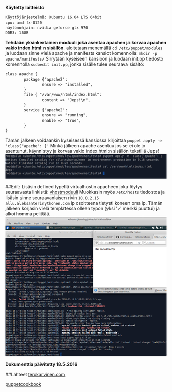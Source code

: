 **Käytetty laitteisto**
``` 
Käyttöjärjestelmä: Xubuntu 16.04 LTS 64bit
cpu: amd fx-8120
näytönohjain: nvidia geforce gtx 970
DDR3: 16GB
```


**Tehdään yksinkertainen moduuli joka asentaa apachen ja
korvaa apachen vakio index.html:n sisällön**.
aloitetaan menemällä `cd /etc/puppet/modules` ja luodaan sinne vielä
apache ja manifests kansiot komennolla:
`mkdir -p apache/manifests/`
Sirrytään kyseiseen kansioon ja luodaan init.pp tiedosto
komennolla `sudoedit init.pp`, jonka sisälle tulee seuraava
sisältö:
```
class apache {
        package {"apache2":
                ensure => "installed",
        }
        file { "/var/www/html/index.html":
                content => "Jeps!\n",
        }
        service {"apache2":
                ensure => "running",
                enable => "true",
        }
}
```
Tämän jälkeen voidaankin kyseisessä kansiossa kirjoittaa
`puppet apply -e 'class{"apache": }'`
Minkä jälkeen apache asentuu jos se ei ole jo asentunut, käynnistyy ja korvaa
vakio index.html:n sisällön tekstillä Jeps!
![ScreenShot](/images/apassiPuppet.png)

##Edit:
Lisäsin defined typellä virtualhostin apacheen joka löytyy seuraavasta linkistä: [vhostmoduuli](https://github.com/AleksanteriRytkonen/learning_puppet/tree/master/modules/apache)
Muokkasin myös `/etc/hosts` tiedostoa ja lisäsin sinne seuraavanlaisen rivin
`10.0.2.15      allu.aleksanterirytkonen.com` ip osoitteena tietysti koneen oma ip.
Tämän jälkeen korjasin vielä templatessa olleen typon (yksi '>' merkki puuttui) ja alkoi homma pelittää.
![ScreenShot](/images/apachevhost.png)

**Dokumenttia päivitetty 18.5.2016**

##Lähteet
[terokarvinen.com](http://terokarvinen.com/2016/aikataulu-%E2%80%93-linuxin-keskitetty-hallinta-ict4tn011-9-loppukevat-2016#comments)

[puppetcookbook](http://www.puppetcookbook.com/)
